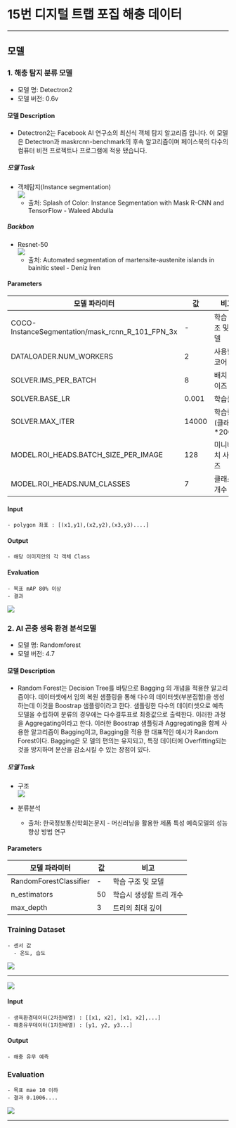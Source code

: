 # 15번 디지털 트랩 포집 해충 데이터

---
## 모델
### 1. 해충 탐지 분류 모델
- 모델 명: Detectron2
- 모델 버전: 0.6v

#### 모델 Description
- Detectron2는 Facebook AI 연구소의 최신식 객체 탐지 알고리즘 입니다. 이 모델은 Detectron과 maskrcnn-benchmark의 후속 알고리즘이며 페이스북의 다수의 컴퓨터 비전 프로젝트나 프로그램에 적용 됐습니다.

##### 모델 Task

 + 객체탐지(Instance segmentation)\
    <img src="image/img.png">
   + 출처: Splash of Color: Instance Segmentation with Mask R-CNN and TensorFlow -
Waleed Abdulla
##### Backbon
 + Resnet-50\
    <img src="image/img_1.png">
   - 출처: Automated segmentation of martensite-austenite islands in bainitic steel - Deniz İren
#### Parameters
| 모델 파라미터 | 값     | 비고            |
|---------|-------|---------------|
| COCO-InstanceSegmentation/mask_rcnn_R_101_FPN_3x  | -     | 학습 구조 및 모델    |
| DATALOADER.NUM_WORKERS    | 2     | 사용할 코어 수      |
| SOLVER.IMS_PER_BATCH    | 8     | 배치 사이즈        |
| SOLVER.BASE_LR    | 0.001 | 학습률           |
| SOLVER.MAX_ITER   | 14000 | 학습량(클래스*2000) |
| MODEL.ROI_HEADS.BATCH_SIZE_PER_IMAGE    | 128   | 미니배치 사이즈      |
| MODEL.ROI_HEADS.NUM_CLASSES   | 7     | 클래스 개수        |


#### Input
    - polygon 좌표 : [(x1,y1),(x2,y2),(x3,y3)....]

#### Output
    - 해당 이미지안의 각 객체 Class

#### Evaluation
    - 목표 mAP 80% 이상
    - 결과 
<img src="image/img_7.png">

### 2. AI 곤충 생육 환경 분석모델
- 모델 명: Randomforest
- 모델 버전: 4.7

#### 모델 Description
 - Random Forest는 Decision Tree를 바탕으로 Bagging
의 개념을 적용한 알고리즘이다. 데이터셋에서 임의 복원 샘플링을 통해 
다수의 데이터셋(부분집합)을 생성하는데 이것을 Boostrap
샘플링이라고 한다. 샘플링한 다수의 데이터셋으로 예측모델을 수립하여 분류의 경우에는 다수결투표로
최종값으로 출력한다. 이러한 과정을 Aggregating이라고 한다. 이러한 Boostrap 샘플링과 Aggregating을 함께
사용한 알고리즘이 Bagging이고, Bagging을 적용
한 대표적인 예시가 Random Forest이다. Bagging은 모
델의 편의는 유지되고, 특정 데이터에 Overfitting되는
것을 방지하며 분산을 감소시킬 수 있는 장점이 있다.

##### 모델 Task

+ 구조\
    <img src="image/img_2.png">
+ 분류분석
    
  + 출처: 한국정보통신학회논문지 - 머신러닝을 활용한 제품 특성 예측모델의 성능향상 방법 연구

#### Parameters

| 모델 파라미터                              | 값      | 비고                   |
|--------------------------------------|--------|----------------------|
| RandomForestClassifier               | -      | 학습 구조 및 모델           |
| n_estimators                         | 50     | 학습시 생성할 트리 개수        |
| max_depth                            | 3      | 트리의 최대 깊이 |

### Training Dataset
    
    - 센서 값
      - 온도, 습도
<img src="image/randomforest2.png">

---
<img src="image/randomforest3.png">
    


#### Input
    - 생육환경데이터(2차원배열) : [[x1, x2], [x1, x2],...]
    - 해충유무데이터(1차원배열) : [y1, y2, y3...]

#### Output
    - 해충 유무 예측

### Evaluation
    - 목표 mae 10 이하
    - 결과 0.1006....
<img src="image/randomforest.png">


---

